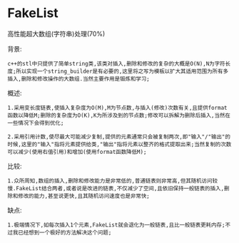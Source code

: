# FakeList
高性能超大数组(字符串)处理(70%)

背景:

    c++的stl中只提供了简单string类,该类对插入,删除和修改的复杂的大概是O(N),N为字符长度;所以实现一个string_builder是有必要的,这里将之写为模板以扩大其适用范围为所有多插入,删除和修改操作的大数组.当然主要作用是锻炼和学习;

概述:

    1.采用变长度链表,使插入复杂度为O(M),M为节点数,与插入(修改)次数有关,且提供format函数以降低M;删除的复杂度为O(K),K为所涉及到的节点数;修改可以拆解为删除后插入,当然在一些情况下会得到优化;
  
    2.采用引用计数,使尽最大可能减少复制,提供的元素通常只会被复制两次,即"输入"/"输出"的时候,这里的"输入"指将元素提供给类,"输出"指将元素以整齐的格式提取出来;当然复制的次数可以减少(使用右值引用)和增加(使用format函数降低M);

比较:

    1.众所周知,数组的插入,删除和修改能力是非常低的,普通链表则非常高,但其随机访问较慢.FakeList结合两者,或者说是改进的链表,不仅减少了空间,且依旧保持一般链表的插入,删除和修改的能力,甚至说更快,且其随机访问速度也是非常快;
  
缺点:

    1.极端情况下,如每次插入1个元素,FakeList就会退化为一般链表,且比一般链表更耗内存;不过我已经想到一个极好的方法解决这个问题;

